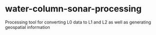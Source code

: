 # water-column-sonar-processing
Processing tool for converting L0 data to L1 and L2 as well as generating geospatial information
